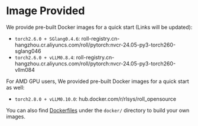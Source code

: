 # Image Provided
We provide pre-built Docker images for a quick start (Links will be updated):

* `torch2.6.0 + SGlang0.4.6`: roll-registry.cn-hangzhou.cr.aliyuncs.com/roll/pytorch:nvcr-24.05-py3-torch260-sglang046
* `torch2.6.0 + vLLM0.8.4`: roll-registry.cn-hangzhou.cr.aliyuncs.com/roll/pytorch:nvcr-24.05-py3-torch260-vllm084

For AMD GPU users, We provided pre-built Docker images for a quick start as well:
* `torch2.8.0 + vLLM0.10.0`: hub.docker.com/r/rlsys/roll_opensource

You can also find [Dockerfiles](https://github.com/StephenRi/ROLL/tree/feature/fix-ref-for-docs/docker) under the `docker/` directory to build your own images.

